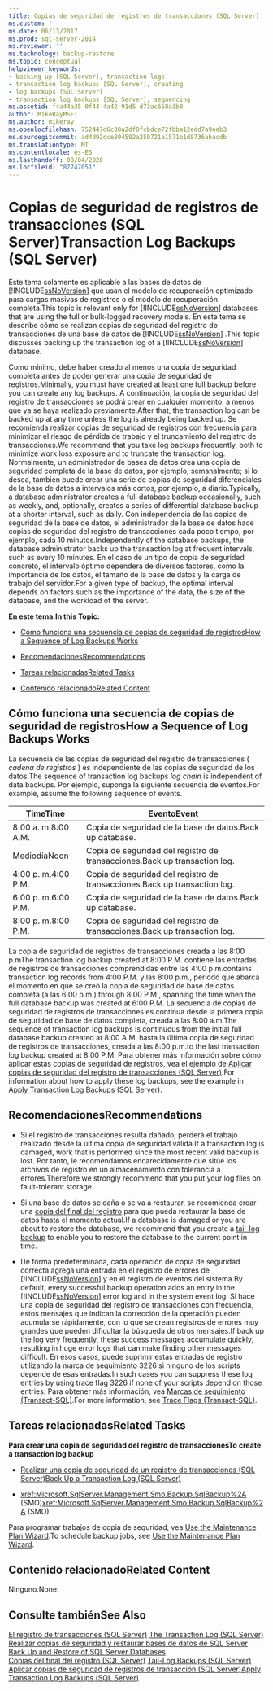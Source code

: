 ```yaml
---
title: Copias de seguridad de registros de transacciones (SQL Server) | Microsoft Docs
ms.custom: ''
ms.date: 06/13/2017
ms.prod: sql-server-2014
ms.reviewer: ''
ms.technology: backup-restore
ms.topic: conceptual
helpviewer_keywords:
- backing up [SQL Server], transaction logs
- transaction log backups [SQL Server], creating
- log backups [SQL Server[
- transaction log backups [SQL Server], sequencing
ms.assetid: f4a44a35-0f44-4a42-91d5-d73ac658a3b0
author: MikeRayMSFT
ms.author: mikeray
ms.openlocfilehash: 752447d6c38a2df0fcbdce72fbba12edd7a9eeb3
ms.sourcegitcommit: ad4d92dce894592a259721a1571b1d8736abacdb
ms.translationtype: MT
ms.contentlocale: es-ES
ms.lasthandoff: 08/04/2020
ms.locfileid: "87747051"
---
```

# <a name="transaction-log-backups-sql-server"></a><span data-ttu-id="2aef8-102">Copias de seguridad de registros de transacciones (SQL Server)</span><span class="sxs-lookup"><span data-stu-id="2aef8-102">Transaction Log Backups (SQL Server)</span></span>
  <span data-ttu-id="2aef8-103">Este tema solamente es aplicable a las bases de datos de [!INCLUDE[ssNoVersion](../../includes/ssnoversion-md.md)] que usan el modelo de recuperación optimizado para cargas masivas de registros o el modelo de recuperación completa.</span><span class="sxs-lookup"><span data-stu-id="2aef8-103">This topic is relevant only for [!INCLUDE[ssNoVersion](../../includes/ssnoversion-md.md)] databases that are using the full or bulk-logged recovery models.</span></span> <span data-ttu-id="2aef8-104">En este tema se describe cómo se realizan copias de seguridad del registro de transacciones de una base de datos de [!INCLUDE[ssNoVersion](../../includes/ssnoversion-md.md)] .</span><span class="sxs-lookup"><span data-stu-id="2aef8-104">This topic discusses backing up the transaction log of a [!INCLUDE[ssNoVersion](../../includes/ssnoversion-md.md)] database.</span></span>  
  
 <span data-ttu-id="2aef8-105">Como mínimo, debe haber creado al menos una copia de seguridad completa antes de poder generar una copia de seguridad de registros.</span><span class="sxs-lookup"><span data-stu-id="2aef8-105">Minimally, you must have created at least one full backup before you can create any log backups.</span></span> <span data-ttu-id="2aef8-106">A continuación, la copia de seguridad del registro de transacciones se podrá crear en cualquier momento, a menos que ya se haya realizado previamente.</span><span class="sxs-lookup"><span data-stu-id="2aef8-106">After that, the transaction log can be backed up at any time unless the log is already being backed up.</span></span> <span data-ttu-id="2aef8-107">Se recomienda realizar copias de seguridad de registros con frecuencia para minimizar el riesgo de pérdida de trabajo y el truncamiento del registro de transacciones.</span><span class="sxs-lookup"><span data-stu-id="2aef8-107">We recommend that you take log backups frequently, both to minimize work loss exposure and to truncate the transaction log.</span></span> <span data-ttu-id="2aef8-108">Normalmente, un administrador de bases de datos crea una copia de seguridad completa de la base de datos, por ejemplo, semanalmente; si lo desea, también puede crear una serie de copias de seguridad diferenciales de la base de datos a intervalos más cortos, por ejemplo, a diario.</span><span class="sxs-lookup"><span data-stu-id="2aef8-108">Typically, a database administrator creates a full database backup occasionally, such as weekly, and, optionally, creates a series of differential database backup at a shorter interval, such as daily.</span></span> <span data-ttu-id="2aef8-109">Con independencia de las copias de seguridad de la base de datos, el administrador de la base de datos hace copias de seguridad del registro de transacciones cada poco tiempo, por ejemplo, cada 10 minutos.</span><span class="sxs-lookup"><span data-stu-id="2aef8-109">Independently of the database backups, the database administrator backs up the transaction log at frequent intervals, such as every 10 minutes.</span></span> <span data-ttu-id="2aef8-110">En el caso de un tipo de copia de seguridad concreto, el intervalo óptimo dependerá de diversos factores, como la importancia de los datos, el tamaño de la base de datos y la carga de trabajo del servidor.</span><span class="sxs-lookup"><span data-stu-id="2aef8-110">For a given type of backup, the optimal interval depends on factors such as the importance of the data, the size of the database, and the workload of the server.</span></span>  
  
 <span data-ttu-id="2aef8-111">**En este tema:**</span><span class="sxs-lookup"><span data-stu-id="2aef8-111">**In this Topic:**</span></span>  
  
-   [<span data-ttu-id="2aef8-112">Cómo funciona una secuencia de copias de seguridad de registros</span><span class="sxs-lookup"><span data-stu-id="2aef8-112">How a Sequence of Log Backups Works</span></span>](#LogBackupSequence)  
  
-   [<span data-ttu-id="2aef8-113">Recomendaciones</span><span class="sxs-lookup"><span data-stu-id="2aef8-113">Recommendations</span></span>](#Recommendations)  
  
-   [<span data-ttu-id="2aef8-114">Tareas relacionadas</span><span class="sxs-lookup"><span data-stu-id="2aef8-114">Related Tasks</span></span>](#RelatedTasks)  
  
-   [<span data-ttu-id="2aef8-115">Contenido relacionado</span><span class="sxs-lookup"><span data-stu-id="2aef8-115">Related Content</span></span>](#RelatedContent)  
  
##  <a name="how-a-sequence-of-log-backups-works"></a><a name="LogBackupSequence"></a><span data-ttu-id="2aef8-116">Cómo funciona una secuencia de copias de seguridad de registros</span><span class="sxs-lookup"><span data-stu-id="2aef8-116">How a Sequence of Log Backups Works</span></span>  
 <span data-ttu-id="2aef8-117">La secuencia de las copias de seguridad del registro de transacciones ( *cadena de registros* ) es independiente de las copias de seguridad de los datos.</span><span class="sxs-lookup"><span data-stu-id="2aef8-117">The sequence of transaction log backups *log chain* is independent of data backups.</span></span> <span data-ttu-id="2aef8-118">Por ejemplo, suponga la siguiente secuencia de eventos.</span><span class="sxs-lookup"><span data-stu-id="2aef8-118">For example, assume the following sequence of events.</span></span>  
  
|<span data-ttu-id="2aef8-119">Time</span><span class="sxs-lookup"><span data-stu-id="2aef8-119">Time</span></span>|<span data-ttu-id="2aef8-120">Evento</span><span class="sxs-lookup"><span data-stu-id="2aef8-120">Event</span></span>|  
|----------|-----------|  
|<span data-ttu-id="2aef8-121">8:00 a. m.</span><span class="sxs-lookup"><span data-stu-id="2aef8-121">8:00 A.M.</span></span>|<span data-ttu-id="2aef8-122">Copia de seguridad de la base de datos.</span><span class="sxs-lookup"><span data-stu-id="2aef8-122">Back up database.</span></span>|  
|<span data-ttu-id="2aef8-123">Mediodía</span><span class="sxs-lookup"><span data-stu-id="2aef8-123">Noon</span></span>|<span data-ttu-id="2aef8-124">Copia de seguridad del registro de transacciones.</span><span class="sxs-lookup"><span data-stu-id="2aef8-124">Back up transaction log.</span></span>|  
|<span data-ttu-id="2aef8-125">4:00 p. m.</span><span class="sxs-lookup"><span data-stu-id="2aef8-125">4:00 P.M.</span></span>|<span data-ttu-id="2aef8-126">Copia de seguridad del registro de transacciones.</span><span class="sxs-lookup"><span data-stu-id="2aef8-126">Back up transaction log.</span></span>|  
|<span data-ttu-id="2aef8-127">6:00 p. m.</span><span class="sxs-lookup"><span data-stu-id="2aef8-127">6:00 P.M.</span></span>|<span data-ttu-id="2aef8-128">Copia de seguridad de la base de datos.</span><span class="sxs-lookup"><span data-stu-id="2aef8-128">Back up database.</span></span>|  
|<span data-ttu-id="2aef8-129">8:00 p. m.</span><span class="sxs-lookup"><span data-stu-id="2aef8-129">8:00 P.M.</span></span>|<span data-ttu-id="2aef8-130">Copia de seguridad del registro de transacciones.</span><span class="sxs-lookup"><span data-stu-id="2aef8-130">Back up transaction log.</span></span>|  
  
 <span data-ttu-id="2aef8-131">La copia de seguridad de registros de transacciones creada a las 8:00 p.m</span><span class="sxs-lookup"><span data-stu-id="2aef8-131">The transaction log backup created at 8:00 P.M.</span></span> <span data-ttu-id="2aef8-132">contiene las entradas de registros de transacciones comprendidas entre las 4:00 p.m.</span><span class="sxs-lookup"><span data-stu-id="2aef8-132">contains transaction log records from 4:00 P.M.</span></span> <span data-ttu-id="2aef8-133">y las 8:00 p.m., período que abarca el momento en que se creó la copia de seguridad de base de datos completa (a las 6:00 p.m.).</span><span class="sxs-lookup"><span data-stu-id="2aef8-133">through 8:00 P.M., spanning the time when the full database backup was created at 6:00 P.M.</span></span> <span data-ttu-id="2aef8-134">La secuencia de copias de seguridad de registros de transacciones es continua desde la primera copia de seguridad de base de datos completa, creada a las 8:00 a.m.</span><span class="sxs-lookup"><span data-stu-id="2aef8-134">The sequence of transaction log backups is continuous from the initial full database backup created at 8:00 A.M.</span></span> <span data-ttu-id="2aef8-135">hasta la última copia de seguridad de registros de transacciones, creada a las 8:00 p.m.</span><span class="sxs-lookup"><span data-stu-id="2aef8-135">to the last transaction log backup created at 8:00 P.M.</span></span> <span data-ttu-id="2aef8-136">Para obtener más información sobre cómo aplicar estas copias de seguridad de registros, vea el ejemplo de [Aplicar copias de seguridad del registro de transacciones &#40;SQL Server&#41;](transaction-log-backups-sql-server.md).</span><span class="sxs-lookup"><span data-stu-id="2aef8-136">For information about how to apply these log backups, see the example in [Apply Transaction Log Backups &#40;SQL Server&#41;](transaction-log-backups-sql-server.md).</span></span>  
  
##  <a name="recommendations"></a><a name="Recommendations"></a> <span data-ttu-id="2aef8-137">Recomendaciones</span><span class="sxs-lookup"><span data-stu-id="2aef8-137">Recommendations</span></span>  
  
-   <span data-ttu-id="2aef8-138">Si el registro de transacciones resulta dañado, perderá el trabajo realizado desde la última copia de seguridad válida.</span><span class="sxs-lookup"><span data-stu-id="2aef8-138">If a transaction log is damaged, work that is performed since the most recent valid backup is lost.</span></span> <span data-ttu-id="2aef8-139">Por tanto, le recomendamos encarecidamente que sitúe los archivos de registro en un almacenamiento con tolerancia a errores.</span><span class="sxs-lookup"><span data-stu-id="2aef8-139">Therefore we strongly recommend that you put your log files on fault-tolerant storage.</span></span>  
  
-   <span data-ttu-id="2aef8-140">Si una base de datos se daña o se va a restaurar, se recomienda crear una [copia del final del registro](tail-log-backups-sql-server.md) para que pueda restaurar la base de datos hasta el momento actual.</span><span class="sxs-lookup"><span data-stu-id="2aef8-140">If a database is damaged or you are about to restore the database, we recommend that you create a [tail-log backup](tail-log-backups-sql-server.md) to enable you to restore the database to the current point in time.</span></span>  
  
-   <span data-ttu-id="2aef8-141">De forma predeterminada, cada operación de copia de seguridad correcta agrega una entrada en el registro de errores de [!INCLUDE[ssNoVersion](../../includes/ssnoversion-md.md)] y en el registro de eventos del sistema.</span><span class="sxs-lookup"><span data-stu-id="2aef8-141">By default, every successful backup operation adds an entry in the [!INCLUDE[ssNoVersion](../../includes/ssnoversion-md.md)] error log and in the system event log.</span></span> <span data-ttu-id="2aef8-142">Si hace una copia de seguridad del registro de transacciones con frecuencia, estos mensajes que indican la corrección de la operación pueden acumularse rápidamente, con lo que se crean registros de errores muy grandes que pueden dificultar la búsqueda de otros mensajes.</span><span class="sxs-lookup"><span data-stu-id="2aef8-142">If back up the log very frequently, these success messages accumulate quickly, resulting in huge error logs that can make finding other messages difficult.</span></span> <span data-ttu-id="2aef8-143">En esos casos, puede suprimir estas entradas de registro utilizando la marca de seguimiento 3226 si ninguno de los scripts depende de esas entradas.</span><span class="sxs-lookup"><span data-stu-id="2aef8-143">In such cases you can suppress these log entries by using trace flag 3226 if none of your scripts depend on those entries.</span></span> <span data-ttu-id="2aef8-144">Para obtener más información, vea [Marcas de seguimiento &#40;Transact-SQL&#41;](/sql/t-sql/database-console-commands/dbcc-traceon-trace-flags-transact-sql).</span><span class="sxs-lookup"><span data-stu-id="2aef8-144">For more information, see [Trace Flags &#40;Transact-SQL&#41;](/sql/t-sql/database-console-commands/dbcc-traceon-trace-flags-transact-sql).</span></span>  
  
##  <a name="related-tasks"></a><a name="RelatedTasks"></a> <span data-ttu-id="2aef8-145">Tareas relacionadas</span><span class="sxs-lookup"><span data-stu-id="2aef8-145">Related Tasks</span></span>  
 <span data-ttu-id="2aef8-146">**Para crear una copia de seguridad del registro de transacciones**</span><span class="sxs-lookup"><span data-stu-id="2aef8-146">**To create a transaction log backup**</span></span>  
  
-   [<span data-ttu-id="2aef8-147">Realizar una copia de seguridad de un registro de transacciones &#40;SQL Server&#41;</span><span class="sxs-lookup"><span data-stu-id="2aef8-147">Back Up a Transaction Log &#40;SQL Server&#41;</span></span>](back-up-a-transaction-log-sql-server.md)  
  
-   <span data-ttu-id="2aef8-148"><xref:Microsoft.SqlServer.Management.Smo.Backup.SqlBackup%2A> (SMO)</span><span class="sxs-lookup"><span data-stu-id="2aef8-148"><xref:Microsoft.SqlServer.Management.Smo.Backup.SqlBackup%2A> (SMO)</span></span>  
  
 <span data-ttu-id="2aef8-149">Para programar trabajos de copia de seguridad, vea [Use the Maintenance Plan Wizard](../maintenance-plans/use-the-maintenance-plan-wizard.md).</span><span class="sxs-lookup"><span data-stu-id="2aef8-149">To schedule backup jobs, see [Use the Maintenance Plan Wizard](../maintenance-plans/use-the-maintenance-plan-wizard.md).</span></span>  
  
##  <a name="related-content"></a><a name="RelatedContent"></a> <span data-ttu-id="2aef8-150">Contenido relacionado</span><span class="sxs-lookup"><span data-stu-id="2aef8-150">Related Content</span></span>  
 <span data-ttu-id="2aef8-151">Ninguno.</span><span class="sxs-lookup"><span data-stu-id="2aef8-151">None.</span></span>  
  
## <a name="see-also"></a><span data-ttu-id="2aef8-152">Consulte también</span><span class="sxs-lookup"><span data-stu-id="2aef8-152">See Also</span></span>  
 <span data-ttu-id="2aef8-153">[El registro de transacciones &#40;SQL Server&#41;](../logs/the-transaction-log-sql-server.md) </span><span class="sxs-lookup"><span data-stu-id="2aef8-153">[The Transaction Log &#40;SQL Server&#41;](../logs/the-transaction-log-sql-server.md) </span></span>  
 <span data-ttu-id="2aef8-154">[Realizar copias de seguridad y restaurar bases de datos de SQL Server](back-up-and-restore-of-sql-server-databases.md) </span><span class="sxs-lookup"><span data-stu-id="2aef8-154">[Back Up and Restore of SQL Server Databases](back-up-and-restore-of-sql-server-databases.md) </span></span>  
 <span data-ttu-id="2aef8-155">[Copias del final del registro &#40;SQL Server&#41;](tail-log-backups-sql-server.md) </span><span class="sxs-lookup"><span data-stu-id="2aef8-155">[Tail-Log Backups &#40;SQL Server&#41;](tail-log-backups-sql-server.md) </span></span>  
 [<span data-ttu-id="2aef8-156">Aplicar copias de seguridad de registros de transacción &#40;SQL Server&#41;</span><span class="sxs-lookup"><span data-stu-id="2aef8-156">Apply Transaction Log Backups &#40;SQL Server&#41;</span></span>](transaction-log-backups-sql-server.md)  
  
  
